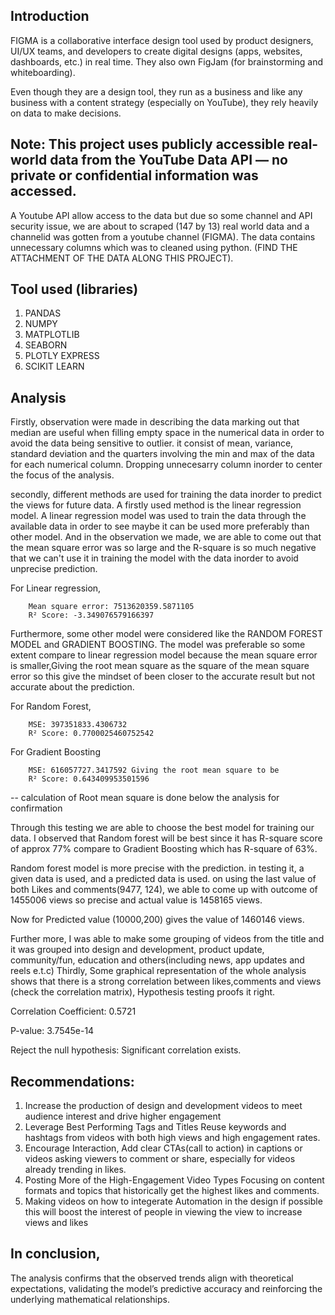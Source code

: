 ## Introduction
FIGMA is a collaborative interface design tool used by product designers, UI/UX teams,
and developers to create digital designs (apps, websites, dashboards, etc.) in real time.
They also own FigJam (for brainstorming and whiteboarding).

Even though they are a design tool, they run as a business and like any business with a content strategy (especially on YouTube), they rely heavily on data to make decisions.

## Note: This project uses publicly accessible real-world data from the YouTube Data API — no private or confidential information was accessed.

A Youtube API allow access to the data but due so some channel and API security issue, we are about to scraped (147 by 13) real world data and a channelid was gotten from a youtube channel (FIGMA). The data contains unnecessary columns which was to cleaned using python. (FIND THE ATTACHMENT OF THE DATA ALONG THIS PROJECT). 

## Tool used (libraries)

1. PANDAS
2. NUMPY
3. MATPLOTLIB
4. SEABORN
5. PLOTLY EXPRESS
6. SCIKIT LEARN

## Analysis 

Firstly, observation were made in describing the data marking out that median are useful when filling empty space in the numerical data in order to avoid the data being sensitive to outlier. it consist of mean, variance, standard deviation and the quarters involving the min and max of the data for each numerical column. Dropping unnecesarry column inorder to center the focus of the analysis. 

secondly, different methods are used for training the data inorder to predict the views for future data. A firstly used method is the linear regression model. A linear regression model was used to train the data through the available data in order to see maybe it can be used more preferably than other model. And in the observation we made, we are able to come out that the mean square error was so large and the R-square is so much negative that we can't use it in training the model with the data inorder to avoid unprecise prediction.

For Linear regression,

        Mean square error: 7513620359.5871105
        R² Score: -3.349076579166397
        
Furthermore, some other model were considered like the RANDOM FOREST MODEL and GRADIENT BOOSTING. The model was preferable so some extent compare to linear regression model because the mean square error is smaller,Giving the root mean square as the square of the mean square error so this give the mindset of been closer to the accurate result but not accurate about the prediction. 

For Random Forest,

        MSE: 397351833.4306732
        R² Score: 0.7700025460752542 
        
For Gradient Boosting

        MSE: 616057727.3417592 Giving the root mean square to be 
        R² Score: 0.643409953501596
        
-- calculation of Root mean square is done below the analysis for confirmation

Through this testing we are able to choose the best model for training our data. I observed that Random forest will be best since it has R-square score of approx 77% compare to Gradient Boosting which has R-square of 63%. 

Random forest model is more precise with the prediction. in testing it, a given data is used, and a predicted data is used. 
on using the last value of both Likes and comments(9477, 124), we able to come up with outcome of 1455006 views so precise and actual value is 1458165 views. 

Now for Predicted value (10000,200) gives the value of 1460146 views. 

Further more, I was able to make some grouping of videos from the title and it was grouped into design and development, product update, community/fun, education and others(including news, app updates and reels e.t.c)
Thirdly, Some graphical representation of the whole analysis shows that there is a strong correlation between likes,comments and views (check the correlation matrix), Hypothesis testing proofs it right.

Correlation Coefficient: 0.5721

P-value: 3.7545e-14

Reject the null hypothesis: Significant correlation exists. 

## Recommendations:

1.  Increase the production of design and development videos to meet audience interest and drive higher engagement
2.  Leverage Best Performing Tags and Titles Reuse keywords and hashtags from videos with both high views and high engagement rates.
3.  Encourage Interaction, Add clear CTAs(call to action) in captions or videos asking viewers to comment or share, especially for videos already trending in likes.
4.  Posting More of the High-Engagement Video Types Focusing on content formats and topics that historically get the highest likes and comments.
5.  Making videos on how to integerate Automation in the design if possible this will boost the interest of people in viewing the view to increase views and likes

## In conclusion, 
The analysis confirms that the observed trends align with theoretical expectations, validating the model’s predictive accuracy and reinforcing the underlying mathematical relationships.
